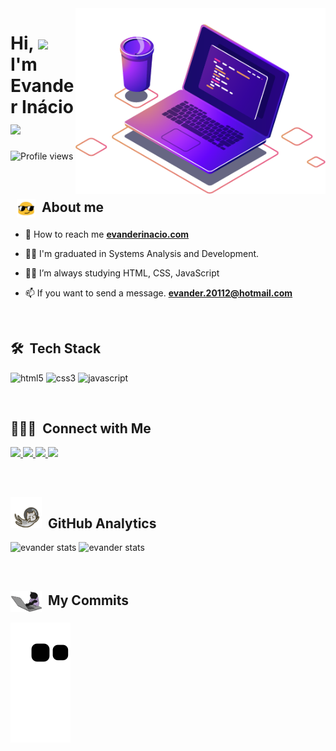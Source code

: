 
<img src="images/computer-illustration.png" min-width="400px" max-width="450px" width="400px" align="right" alt="Computador">
<h1 align="left">Hi, <img src="https://github.com/EvanderInacio/EvanderInacio/blob/main/images/Earth.gif?raw=true" width="30px"> I'm Evander Inácio
 <img src="https://raw.githubusercontent.com/kaueMarques/kaueMarques/master/hi.gif" width="30px"></h1>

<p align="left"> <img src="https://komarev.com/ghpvc/?username=EvanderInacio&color=000dff" alt="Profile views" /> </p>

<br>

 ## &nbsp; <img src="images/oculos.gif " width="30" align="center"> &nbsp;About me
 
- 🚀 How to reach me **[ evanderinacio.com](https://www.evanderinacio.com)**
 
- 👨‍🎓 I'm graduated in Systems Analysis and Development.

- 👨‍💻  I’m always studying HTML, CSS, JavaScript

- 📫 If you want to send a message.  **evander.20112@hotmail.com**

<br>

## 🛠 &nbsp;Tech Stack

<p align="left">
 
 <img src="https://img.shields.io/badge/-HTML-000000?style=for-the-badge&logo=HTML5" alt="html5"/> 
 
 <img src="https://img.shields.io/badge/-CSS-000000?style=for-the-badge&logo=CSS3&logoColor=1572B6" alt="css3"/>
 
 <img src="https://img.shields.io/badge/-JavaScript-000000?style=for-the-badge&logo=JAVASCRIPT" alt="javascript"/> 
 
</p>
  
<br>

## 👨🏻‍💼 &nbsp;Connect with Me

<p align="left">
 
 <a href="https://www.linkedin.com/in/evander-inacio" alt="Linkedin">
  <img src="https://img.shields.io/badge/-Linkedin-0A66C2?style=for-the-badge&logo=Linkedin&logoColor=FFFFFF&link=https://www.linkedin.com/in/evander-inacio"/> 
 </a>
 
 <a href="https://www.facebook.com/evandder.lopes" alt="Facebook">
  <img src="https://img.shields.io/badge/-Facebook-000dff?style=for-the-badge&logo=Facebook&logoColor=FFFFFF&link=https://www.facebook.com/evandder.lopes"/> 
 </a>
 
 <a href="https://twitter.com/Evander_Inacio" alt="Twitter">
  <img src="https://img.shields.io/badge/-Twitter-1DA1F2?style=for-the-badge&logo=Twitter&logoColor=FFFFFF&link=https://twitter.com/Evander_Inacio"/> 
 </a>
 
 <a href="https://www.evanderinacio.com/" alt="Portfolio">
  <img src="https://img.shields.io/badge/my_portfolio-000?style=for-the-badge&logo=ko-fi&logoColor=white&link=https://www.evanderinacio.com/"/>
 </a>

 </p>

<br>

## <img src="images/gato_astronauta.gif" width="50" height="50" align="10">  &nbsp;GitHub Analytics

<img width="530em" src="https://github-readme-stats.vercel.app/api?username=EvanderInacio&show_icons=true=anuraghazra&show_icons=true&theme=algolia" alt="evander stats"/> <img width="530em" src="https://github-readme-stats.vercel.app/api/top-langs/?username=EvanderInacio&layout=compact&theme=algolia" alt="evander stats"/>
  
<br>

## <img src="images/gato.gif" width="50" align="center"> &nbsp;My Commits
![Snake animation](https://github.com/EvanderInacio/EvanderInacio/blob/output/github-contribution-grid-snake.svg)
